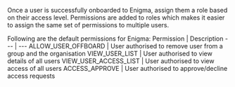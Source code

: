 Once a user is successfully onboarded to Enigma, assign them a role based on their access level.
Permissions are added to roles which makes it easier to assign the same set of permissions to multiple users.

Following are the default permissions for Enigma:
Permission | Description
--- | ---
ALLOW_USER_OFFBOARD | User authorised to remove user from a group and the organisation
VIEW_USER_LIST | User authorised to view details of all users
VIEW_USER_ACCESS_LIST | User authorised to view access of all users
ACCESS_APPROVE | User authorised to approve/decline access requests

